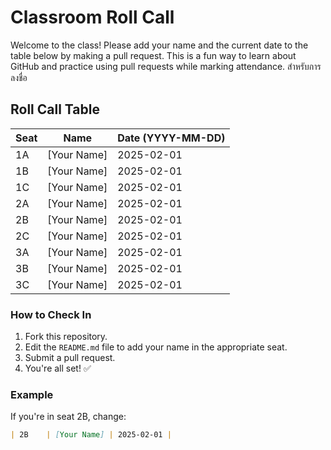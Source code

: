 # Classroom Roll Call

Welcome to the class! Please add your name and the current date to the table below by making a pull request. This is a fun way to learn about GitHub and practice using pull requests while marking attendance. สำหรับการลงชื่อ

## Roll Call Table

| Seat  | Name           | Date (YYYY-MM-DD) |
|-------|----------------|--------------------|
| 1A    | [Your Name]    | 2025-02-01        |
| 1B    | [Your Name]    | 2025-02-01        |
| 1C    | [Your Name]    | 2025-02-01        |
| 2A    | [Your Name]    | 2025-02-01        |
| 2B    | [Your Name]    | 2025-02-01        |
| 2C    | [Your Name]    | 2025-02-01        |
| 3A    | [Your Name]    | 2025-02-01        |
| 3B    | [Your Name]    | 2025-02-01        |
| 3C    | [Your Name]    | 2025-02-01        |

### How to Check In
1. Fork this repository.
2. Edit the `README.md` file to add your name in the appropriate seat.
3. Submit a pull request.
4. You're all set! ✅

### Example
If you're in seat 2B, change:
```markdown
| 2B    | [Your Name] | 2025-02-01 |
